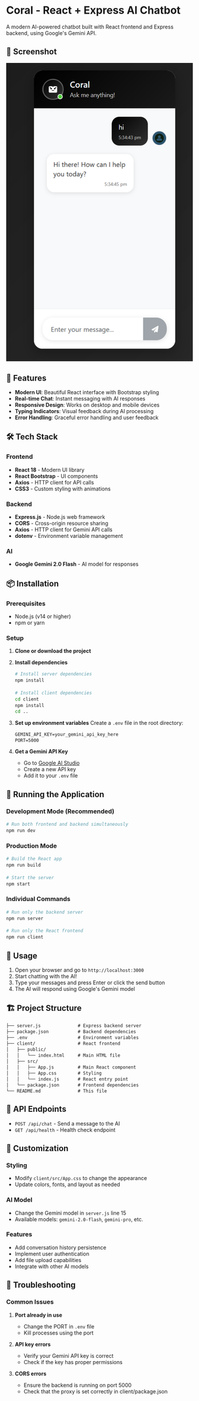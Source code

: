 # Coral - React + Express AI Chatbot

A modern AI-powered chatbot built with React frontend and Express backend, using Google's Gemini API.

## 📸 Screenshot

![Chatbot Screenshot](coral.png)

## 🚀 Features

- **Modern UI**: Beautiful React interface with Bootstrap styling
- **Real-time Chat**: Instant messaging with AI responses
- **Responsive Design**: Works on desktop and mobile devices
- **Typing Indicators**: Visual feedback during AI processing
- **Error Handling**: Graceful error handling and user feedback

## 🛠️ Tech Stack

### Frontend
- **React 18** - Modern UI library
- **React Bootstrap** - UI components
- **Axios** - HTTP client for API calls
- **CSS3** - Custom styling with animations

### Backend
- **Express.js** - Node.js web framework
- **CORS** - Cross-origin resource sharing
- **Axios** - HTTP client for Gemini API calls
- **dotenv** - Environment variable management

### AI
- **Google Gemini 2.0 Flash** - AI model for responses

## 📦 Installation

### Prerequisites
- Node.js (v14 or higher)
- npm or yarn

### Setup

1. **Clone or download the project**

2. **Install dependencies**
   ```bash
   # Install server dependencies
   npm install
   
   # Install client dependencies
   cd client
   npm install
   cd ..
   ```

3. **Set up environment variables**
   Create a `.env` file in the root directory:
   ```env
   GEMINI_API_KEY=your_gemini_api_key_here
   PORT=5000
   ```

4. **Get a Gemini API Key**
   - Go to [Google AI Studio](https://makersuite.google.com/app/apikey)
   - Create a new API key
   - Add it to your `.env` file

## 🚀 Running the Application

### Development Mode (Recommended)
```bash
# Run both frontend and backend simultaneously
npm run dev
```

### Production Mode
```bash
# Build the React app
npm run build

# Start the server
npm start
```

### Individual Commands
```bash
# Run only the backend server
npm run server

# Run only the React frontend
npm run client
```

## 📱 Usage

1. Open your browser and go to `http://localhost:3000`
2. Start chatting with the AI!
3. Type your messages and press Enter or click the send button
4. The AI will respond using Google's Gemini model

## 🏗️ Project Structure

```
├── server.js              # Express backend server
├── package.json           # Backend dependencies
├── .env                   # Environment variables
├── client/                # React frontend
│   ├── public/
│   │   └── index.html     # Main HTML file
│   ├── src/
│   │   ├── App.js         # Main React component
│   │   ├── App.css        # Styling
│   │   └── index.js       # React entry point
│   └── package.json       # Frontend dependencies
└── README.md              # This file
```

## 🔧 API Endpoints

- `POST /api/chat` - Send a message to the AI
- `GET /api/health` - Health check endpoint

## 🎨 Customization

### Styling
- Modify `client/src/App.css` to change the appearance
- Update colors, fonts, and layout as needed

### AI Model
- Change the Gemini model in `server.js` line 15
- Available models: `gemini-2.0-flash`, `gemini-pro`, etc.

### Features
- Add conversation history persistence
- Implement user authentication
- Add file upload capabilities
- Integrate with other AI models

## 🐛 Troubleshooting

### Common Issues

1. **Port already in use**
   - Change the PORT in `.env` file
   - Kill processes using the port

2. **API key errors**
   - Verify your Gemini API key is correct
   - Check if the key has proper permissions

3. **CORS errors**
   - Ensure the backend is running on port 5000
   - Check that the proxy is set correctly in client/package.json

